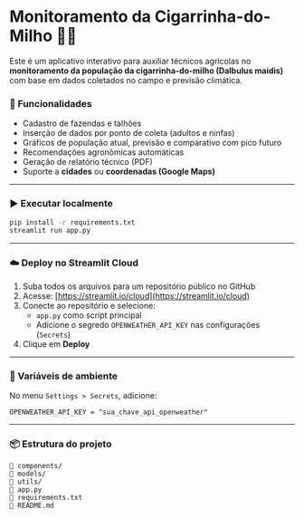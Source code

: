 # Monitoramento da Cigarrinha-do-Milho 🐛🌽

Este é um aplicativo interativo para auxiliar técnicos agrícolas no **monitoramento da população da cigarrinha-do-milho (Dalbulus maidis)** com base em dados coletados no campo e previsão climática.

### 🚀 Funcionalidades

- Cadastro de fazendas e talhões
- Inserção de dados por ponto de coleta (adultos e ninfas)
- Gráficos de população atual, previsão e comparativo com pico futuro
- Recomendações agronômicas automáticas
- Geração de relatório técnico (PDF)
- Suporte a **cidades** ou **coordenadas (Google Maps)**

---

### ▶️ Executar localmente

```bash
pip install -r requirements.txt
streamlit run app.py
```

---

### ☁️ Deploy no Streamlit Cloud

1. Suba todos os arquivos para um repositório público no GitHub
2. Acesse: [https://streamlit.io/cloud](https://streamlit.io/cloud)
3. Conecte ao repositório e selecione:
   - `app.py` como script principal
   - Adicione o segredo `OPENWEATHER_API_KEY` nas configurações (`Secrets`)
4. Clique em **Deploy**

---

### 🔑 Variáveis de ambiente

No menu `Settings > Secrets`, adicione:

```
OPENWEATHER_API_KEY = "sua_chave_api_openweather"
```

---

### 📦 Estrutura do projeto

```
📁 components/
📁 models/
📁 utils/
📄 app.py
📄 requirements.txt
📄 README.md
```
